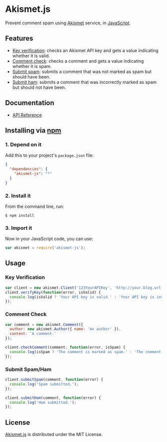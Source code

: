# Akismet.js
Prevent comment spam using [Akismet](https://akismet.com) service, in [JavaScript](https://developer.mozilla.org/en-US/docs/Web/JavaScript).
	
## Features
* [Key verification](https://akismet.com/development/api/#verify-key): checks an Akismet API key and gets a value indicating whether it is valid.
* [Comment check](https://akismet.com/development/api/#comment-check): checks a comment and gets a value indicating whether it is spam.
* [Submit spam](https://akismet.com/development/api/#submit-spam): submits a comment that was not marked as spam but should have been.
* [Submit ham](https://akismet.com/development/api/#submit-ham): submits a comment that was incorrectly marked as spam but should not have been.

## Documentation
* [API Reference](http://akismet.belin.io/api)

## Installing via [npm](https://npmjs.org)

### 1. Depend on it
Add this to your project's `package.json` file:
```json
{
  "dependencies": {
    "akismet-js": "*"
  }
}
```

### 2. Install it
From the command line, run:
```shell
$ npm install
```
	
### 3. Import it
Now in your JavaScript code, you can use:
```js
var akismet = require('akismet-js');
```

## Usage

### Key Verification
```js
var client = new akismet.Client('123YourAPIKey', 'http://your.blog.url');
client.verifyKey(function(error, isValid) {
  console.log(isValid ? 'Your API key is valid.' : 'Your API key is invalid.');
});
```
	
### Comment Check
```js
var comment = new akismet.Comment({
  author: new akismet.Author({ name: 'An author' }),
  content: 'A comment.'
});

client.checkComment(comment, function(error, isSpam) {
  console.log(isSpam ? 'The comment is marked as spam.' : 'The comment is marked as ham.');
});
```
	
### Submit Spam/Ham
```js
client.submitSpam(comment, function(error) {
  console.log('Spam submitted.');
});

client.submitHam(comment, function(error) {
  console.log('Ham submitted.');
});
```

## License
[Akismet.js](https://npmjs.org/package/akismet-js) is distributed under the MIT License.

